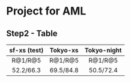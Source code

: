 # Project for AML

## Step2 - Table
| sf-xs (test) | Tokyo-xs | Tokyo-night|
|:---:|:---:|:---:|
|R@1/R@5|R@1/R@5|R@1/R@5|
|52.2/66.3|69.5/84.8|50.5/72.4|
